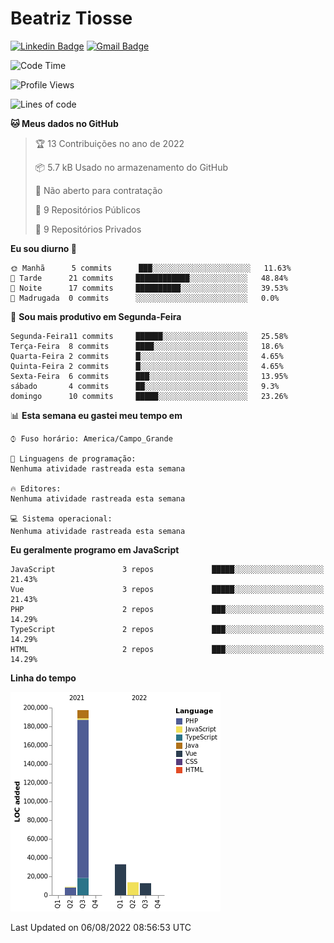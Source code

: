 # Beatriz **Tiosse**


[![Linkedin Badge](https://img.shields.io/badge/-Beatriz%20Tiosse-201B2D?style=flat-square&logo=Linkedin&logoColor=white&link=https://www.linkedin.com/in/beatriz-tiosse-terradas/)](https://www.linkedin.com/in/beatriz-tiosse-terradas/) 
[![Gmail Badge](https://img.shields.io/badge/-beatriz.terradas@gmail.com-201B2D?style=flat-square&logo=Gmail&logoColor=white&link=mailto:beatriz.terradas@gmail.com)](mailto:beatriz.terradas@gmail.com)


<!--START_SECTION:waka-->
![Code Time](http://img.shields.io/badge/Code%20Time-504%20hrs%202%20mins-blue)

![Profile Views](http://img.shields.io/badge/Visualizac%C3%B5es%20do%20perfil-0-blue)

![Lines of code](https://img.shields.io/badge/Desde%20o%20Hello%20World%20eu%20escrevi-266%20Thousand%20linhas%20de%20c%C3%B3digo-blue)

**🐱 Meus dados no GitHub** 

> 🏆 13 Contribuições no ano de 2022
 > 
> 📦 5.7 kB Usado no armazenamento do GitHub 
 > 
> 🚫 Não aberto para contratação
 > 
> 📜 9 Repositórios Públicos 
 > 
> 🔑 9 Repositórios Privados  
 > 
**Eu sou diurno 🐤** 

```text
🌞 Manhã      5 commits      ███░░░░░░░░░░░░░░░░░░░░░░   11.63% 
🌆 Tarde      21 commits     ████████████░░░░░░░░░░░░░   48.84% 
🌃 Noite      17 commits     ██████████░░░░░░░░░░░░░░░   39.53% 
🌙 Madrugada  0 commits      ░░░░░░░░░░░░░░░░░░░░░░░░░   0.0%

```
📅 **Sou mais produtivo em Segunda-Feira** 

```text
Segunda-Feira11 commits     ██████░░░░░░░░░░░░░░░░░░░   25.58% 
Terça-Feira  8 commits      ████░░░░░░░░░░░░░░░░░░░░░   18.6% 
Quarta-Feira 2 commits      █░░░░░░░░░░░░░░░░░░░░░░░░   4.65% 
Quinta-Feira 2 commits      █░░░░░░░░░░░░░░░░░░░░░░░░   4.65% 
Sexta-Feira  6 commits      ███░░░░░░░░░░░░░░░░░░░░░░   13.95% 
sábado       4 commits      ██░░░░░░░░░░░░░░░░░░░░░░░   9.3% 
domingo      10 commits     █████░░░░░░░░░░░░░░░░░░░░   23.26%

```


📊 **Esta semana eu gastei meu tempo em** 

```text
⌚︎ Fuso horário: America/Campo_Grande

💬 Linguagens de programação: 
Nenhuma atividade rastreada esta semana

🔥 Editores: 
Nenhuma atividade rastreada esta semana

💻 Sistema operacional: 
Nenhuma atividade rastreada esta semana

```

**Eu geralmente programo em JavaScript** 

```text
JavaScript               3 repos             █████░░░░░░░░░░░░░░░░░░░░   21.43% 
Vue                      3 repos             █████░░░░░░░░░░░░░░░░░░░░   21.43% 
PHP                      2 repos             ███░░░░░░░░░░░░░░░░░░░░░░   14.29% 
TypeScript               2 repos             ███░░░░░░░░░░░░░░░░░░░░░░   14.29% 
HTML                     2 repos             ███░░░░░░░░░░░░░░░░░░░░░░   14.29%

```


**Linha do tempo**

![Chart not found](https://raw.githubusercontent.com/beatriztiosse/beatriztiosse/master/charts/bar_graph.png) 


 Last Updated on 06/08/2022 08:56:53 UTC
<!--END_SECTION:waka-->
